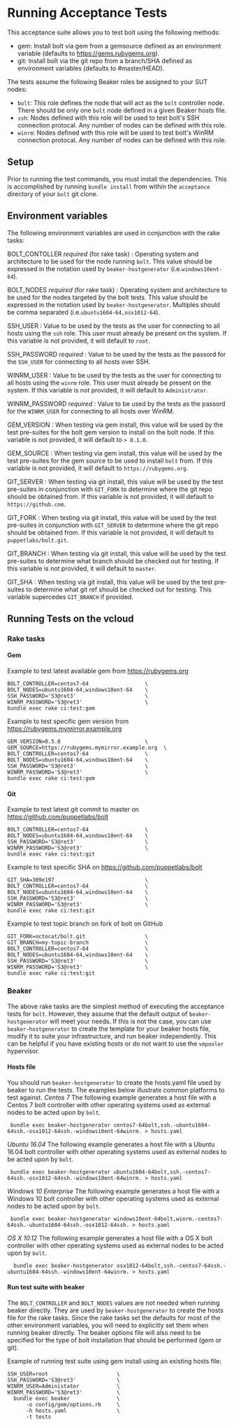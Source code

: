 # Running Acceptance Tests

This acceptance suite allows you to test bolt using the following methods:

* gem: Install bolt via gem from a gemsource defined as an environment
  variable (defaults to https://gems.rubygems.org).
* git: Install bolt via the git repo from a branch/SHA defined as
  environment variables (defaults to #master/HEAD).

The tests assume the following Beaker roles be assigned to your SUT nodes:
* `bolt`: This role defines the node that will act as the `bolt`
  controller node. There should be only one `bolt` node defined in a
  given Beaker hosts file.
* `ssh`: Nodes defined with this role will be used to test bolt's SSH
  connection protocal. Any number of nodes can be defined with this role.
* `winrm`: Nodes defined with this role will be used to test bolt's WinRM
  connection protocal. Any number of nodes can be defined with this role.


## Setup

Prior to running the test commands, you must install the dependencies. This is
accomplished by running `bundle install` from within the `acceptance`
directory of your `bolt` git clone.

## Environment variables
The following environment variables are used in conjunction with the
rake tasks:

BOLT_CONTOLLER  _required_ (for rake task)
    :  Operating system and architecture to be used for the node running
    `bolt`. This value should be expressed in the notation used by
    `beaker-hostgenerator` (i.e.`windows10ent-64`).

BOLT_NODES  _required_ (for rake task)
    :  Operating system and architecture to be used for the nodes targeted by
    the bolt tests. This value should be expressed in the notation used by
    `beaker-hostgenerator`. Multiples should be comma separated
    (i.e.`ubuntu1604-64,osx1012-64`).

SSH_USER
    :  Value to be used by the tests as the user for connecting to all
    hosts using the `ssh` role. This user must already be present on the
    system. If this variable is not provided, it will default to `root`.

SSH_PASSWORD  _required_
    :  Value to be used by the tests as the passord for the `SSH_USER`
     for connecting to all hosts over SSH.

WINRM_USER
    :  Value to be used by the tests as the user for connecting to all
    hosts using the `winrm` role. This user must already be present on
    the system. If this variable is not provided, it will default to
    `Administrator`.

WINRM_PASSWORD  _required_
    :  Value to be used by the tests as the passord for the `WINRM_USER`
     for connecting to all hosts over WinRM.

GEM_VERSION
    :  When testing via gem install, this value will be used by the test
    pre-suites for the bolt gem version to install on the bolt node. If this
    variable is not provided, it will default to `> 0.1.0`.

GEM_SOURCE
    :  When testing via gem install, this value will be used by the test
    pre-suites for the gem source to be used to install `bolt` from. If this
    variable is not provided, it will default to `https://rubygems.org`.

GIT_SERVER
    :  When testing via git install, this value will be used by the test
    pre-suites in conjunction with `GIT_FORK` to determine where the git repo
    should be obtained from. If this variable is not provided, it will default
    to `https://github.com`.

GIT_FORK
    :  When testing via git install, this value will be used by the test
    pre-suites in conjunction with `GIT_SERVER` to determine where the git repo
    should be obtained from. If this variable is not provided, it will default
    to `puppetlabs/bolt.git`.

GIT_BRANCH
    :  When testing via git install, this value will be used by the test
    pre-suites to determine what branch should be checked out for testing.
    If this variable is not provided, it will default to `master`.

GIT_SHA
    :  When testing via git install, this value will be used by the test
    pre-suites to determine what git ref should be checked out for testing.
    This variable supercedes `GIT_BRANCH` if provided.

## Running Tests on the vcloud

### Rake tasks
####  Gem
Example to test latest available gem from https://rubygems.org
```
BOLT_CONTROLLER=centos7-64                  \
BOLT_NODES=ubuntu1604-64,windows10ent-64    \
SSH_PASSWORD='S3@ret3'                      \
WINRM_PASSWORD='S3@ret3'                    \
bundle exec rake ci:test:gem
```

Example to test specific gem version from https://rubygems.mymirror.example.org
```
GEM_VERSION=0.5.0                           \
GEM_SOURCE=https://rubygems.mymirror.example.org  \
BOLT_CONTROLLER=centos7-64                  \
BOLT_NODES=ubuntu1604-64,windows10ent-64    \
SSH_PASSWORD='S3@ret3'                      \
WINRM_PASSWORD='S3@ret3'                    \
bundle exec rake ci:test:gem
```

#### Git
Example to test latest git commit to master on https://github.com/puppetlabs/bolt
```
BOLT_CONTROLLER=centos7-64                  \
BOLT_NODES=ubuntu1604-64,windows10ent-64    \
SSH_PASSWORD='S3@ret3'                      \
WINRM_PASSWORD='S3@ret3'                    \
bundle exec rake ci:test:git
```

Example to test specific SHA on https://github.com/puppetlabs/bolt
```
GIT_SHA=309e197                             \
BOLT_CONTROLLER=centos7-64                  \
BOLT_NODES=ubuntu1604-64,windows10ent-64    \
SSH_PASSWORD='S3@ret3'                      \
WINRM_PASSWORD='S3@ret3'                    \
bundle exec rake ci:test:git
```

Example to test topic branch on fork of bolt on GitHub
```
GIT_FORK=octocat/bolt.git                   \
GIT_BRANCH=my-topic-branch                  \
BOLT_CONTROLLER=centos7-64                  \
BOLT_NODES=ubuntu1604-64,windows10ent-64    \
SSH_PASSWORD='S3@ret3'                      \
WINRM_PASSWORD='S3@ret3'                    \
bundle exec rake ci:test:git
```

### Beaker
The above rake tasks are the simplest method of executing the acceptance tests
for `bolt`. However, they assume that the default output of
`beaker-hostgenerator` will meet your needs. If this is not the case, you can
use `beaker-hostgenerator` to create the template for your beaker hosts file,
modify it to suite your infrastructure, and run beaker independently. This can
be helpful if you have existing hosts or do not want to use the `vmpooler`
hypervisor.

####  Hosts file

You should run `beaker-hostgenerator` to create the hosts.yaml file used by
beaker to run the tests. The examples below illustrate common platforms to
test against.
_Centos 7_
The following example generates a host file with a Centos 7 bolt controller
with other operating systems used as external nodes to be acted upon by
`bolt`.
```
 bundle exec beaker-hostgenerator centos7-64bolt,ssh.-ubuntu1604-64ssh.-osx1012-64ssh.-windows10ent-64winrm. > hosts.yaml
```
_Ubuntu 16.04_
The following example generates a host file with a Ubuntu 16.04 bolt controller
with other operating systems used as external nodes to be acted upon by
`bolt`.
```
 bundle exec beaker-hostgenerator ubuntu1604-64bolt,ssh.-centos7-64ssh.-osx1012-64ssh.-windows10ent-64winrm. > hosts.yaml
```
_Windows 10 Enterprise_
The following example generates a host file with a Windows 10 bolt controller
with other operating systems used as external nodes to be acted upon by
`bolt`.
```
 bundle exec beaker-hostgenerator windows10ent-64bolt,winrm.-centos7-64ssh.-ubuntu1604-64ssh.-osx1012-64ssh. > hosts.yaml
```
_OS X 10.12_
The following example generates a host file with a OS X bolt controller
with other operating systems used as external nodes to be acted upon by
`bolt`.
```
  bundle exec beaker-hostgenerator osx1012-64bolt,ssh.-centos7-64ssh.-ubuntu1604-64ssh.-windows10ent-64winrm. > hosts.yaml
```

#### Run test suite with beaker
The `BOLT_CONTROLLER` and `BOLT_NODES` values are not needed when running
beaker directly. They are used by `beaker-hostgenerator` to create the hosts
file for the rake tasks. Since the rake tasks set the defaults for most of the
other environment variables, you will need to explicitly set them when running
beaker directly. The beaker options file will also need to be specified for
the type of bolt installation that should be performed (gem or git).

Example of running test suite using gem install using an existing hosts file:
```
SSH_USER=root                      \
SSH_PASSWORD='S3@ret3'             \
WINRM_USER=Administator            \
WINRM_PASSWORD='S3@ret3'           \
  bundle exec beaker               \
      -o config/gem/options.rb     \
      -h hosts.yaml                \
      -t tests
```
